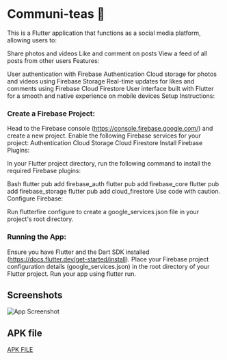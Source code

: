 
# Communi-teas 🍵

This is a Flutter application that functions as a social media platform, allowing users to:

Share photos and videos
Like and comment on posts
View a feed of all posts from other users
Features:

User authentication with Firebase Authentication
Cloud storage for photos and videos using Firebase Storage
Real-time updates for likes and comments using Firebase Cloud Firestore
User interface built with Flutter for a smooth and native experience on mobile devices
Setup Instructions:

### Create a Firebase Project:

Head to the Firebase console (https://console.firebase.google.com/) and create a new project.
Enable the following Firebase services for your project:
Authentication
Cloud Storage
Cloud Firestore
Install Firebase Plugins:

In your Flutter project directory, run the following command to install the required Firebase plugins:

Bash
flutter pub add firebase_auth
flutter pub add firebase_core
flutter pub add firebase_storage
flutter pub add cloud_firestore
Use code with caution.
Configure Firebase:

Run flutterfire configure to create a google_services.json file in your project's root directory.

### Running the App:

Ensure you have Flutter and the Dart SDK installed (https://docs.flutter.dev/get-started/install).
Place your Firebase project configuration details (google_services.json) in the root directory of your Flutter project.
Run your app using flutter run.

## Screenshots

![App Screenshot](https://github.com/dorkydhruv/community-app/blob/main/assets/WhatsApp%20Image%202024-04-01%20at%209.47.23%20PM.jpeg)

## APK file
[APK FILE](https://drive.google.com/file/d/1pJG0u0vHSWmhOaEK04btOXjq6AW5_KrE/view?usp=sharing)
